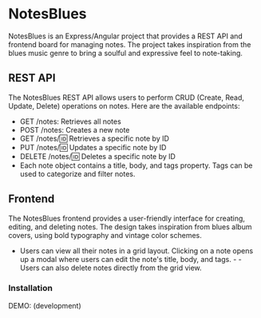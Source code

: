 # NotesBlues
NotesBlues is an Express/Angular project that provides a REST API and frontend board for managing notes. The project takes inspiration from the blues music genre to bring a soulful and expressive feel to note-taking.

## REST API
The NotesBlues REST API allows users to perform CRUD (Create, Read, Update, Delete) operations on notes. Here are the available endpoints:

- GET /notes: Retrieves all notes
- POST /notes: Creates a new note
- GET /notes/:id: Retrieves a specific note by ID
- PUT /notes/:id: Updates a specific note by ID
- DELETE /notes/:id: Deletes a specific note by ID
- Each note object contains a title, body, and tags property. Tags can be used to categorize and filter notes.

## Frontend
The NotesBlues frontend provides a user-friendly interface for creating, editing, and deleting notes. The design takes inspiration from blues album covers, using bold typography and vintage color schemes.

- Users can view all their notes in a grid layout. Clicking on a note opens up a modal where users can edit the note's title, body, and tags. - - Users can also delete notes directly from the grid view.

### Installation

DEMO: (development)